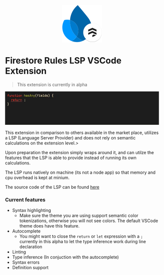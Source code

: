 <p align="center"><img src="./firestore-lsp-logo.png"></img></p>

# Firestore Rules LSP VSCode Extension

> This extension is currently in alpha

<p align="center"><img src="./example.gif"></img></p>

This extension in comparison to others available in the market place, utilizes a LSP (Language Server Provider) and does not rely on semantic calculations on the extension level.>

Upon preparation the extension simply wraps around it, and can utilze the features that the LSP is able to provide instead of running its own calculations.

The LSP runs natively on machine (its not a node app) so that memory and cpu overhead is kept at minium.

The source code of the LSP can be found [here](https://github.com/JulindM/firestore-rules-lsp)

### Current features

- Syntax highlighting
  - Make sure the theme you are using support semantic color tokenizations, otherwise you will not see colors. The default VSCode theme does have this feature.
- Autocomplete
  - You might want to close the `return` or `let` expression with a `;` currently in this alpha to let the type inference work during line declaration
- Linting
- Type inference (In conjuction with the autocomplete)
- Syntax errors
- Definition support
